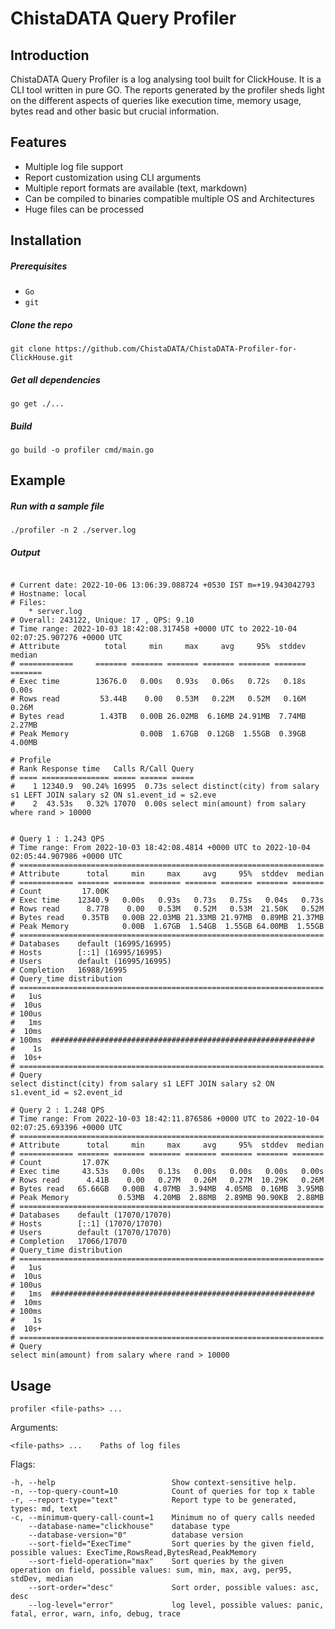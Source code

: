 # ChistaDATA Query Profiler

## Introduction
ChistaDATA Query Profiler is a log analysing tool built for ClickHouse.
It is a CLI tool written in pure GO.
The reports generated by the profiler sheds light on the different aspects of queries
like execution time, memory usage, bytes read and other basic but crucial information.

## Features
* Multiple log file support
* Report customization using CLI arguments
* Multiple report formats are available (text, markdown)
* Can be compiled to binaries compatible multiple OS and Architectures
* Huge files can be processed

## Installation
##### Prerequisites
* `Go`
* `git`
##### Clone the repo
```shell
git clone https://github.com/ChistaDATA/ChistaDATA-Profiler-for-ClickHouse.git
```
##### Get all dependencies
```shell
go get ./...
```
##### Build
```shell
go build -o profiler cmd/main.go
```

## Example
##### Run with a sample file
```shell
./profiler -n 2 ./server.log
```
##### Output
```

# Current date: 2022-10-06 13:06:39.088724 +0530 IST m=+19.943042793
# Hostname: local
# Files:
	* server.log
# Overall: 243122, Unique: 17 , QPS: 9.10
# Time range: 2022-10-03 18:42:08.317458 +0000 UTC to 2022-10-04 02:07:25.907276 +0000 UTC
# Attribute          total     min     max     avg     95%  stddev  median
# ============     ======= ======= ======= ======= ======= ======= =======
# Exec time        13676.0   0.00s   0.93s   0.06s   0.72s   0.18s   0.00s
# Rows read         53.44B    0.00   0.53M   0.22M   0.52M   0.16M   0.26M
# Bytes read        1.43TB   0.00B 26.02MB  6.16MB 24.91MB  7.74MB  2.27MB
# Peak Memory                0.00B  1.67GB  0.12GB  1.55GB  0.39GB  4.00MB

# Profile
# Rank Response time   Calls R/Call Query
# ==== =============== ===== ====== =====
#    1 12340.9  90.24% 16995  0.73s select distinct(city) from salary s1 LEFT JOIN salary s2 ON s1.event_id = s2.eve
#    2  43.53s   0.32% 17070  0.00s select min(amount) from salary where rand > 10000


# Query 1 : 1.243 QPS
# Time range: From 2022-10-03 18:42:08.4814 +0000 UTC to 2022-10-04 02:05:44.907986 +0000 UTC
# ====================================================================
# Attribute      total     min     max     avg     95%  stddev  median
# ============ ======= ======= ======= ======= ======= ======= =======
# Count         17.00K 
# Exec time    12340.9   0.00s   0.93s   0.73s   0.75s   0.04s   0.73s
# Rows read      8.77B    0.00   0.53M   0.52M   0.53M  21.50K   0.52M
# Bytes read    0.35TB   0.00B 22.03MB 21.33MB 21.97MB  0.89MB 21.37MB
# Peak Memory            0.00B  1.67GB  1.54GB  1.55GB 64.00MB  1.55GB
# ====================================================================
# Databases    default (16995/16995)  
# Hosts        [::1] (16995/16995)  
# Users        default (16995/16995)  
# Completion   16988/16995
# Query_time distribution
# ====================================================================
#   1us  
#  10us  
# 100us  
#   1ms  
#  10ms  
# 100ms  ###########################################################
#    1s  
#  10s+  
# ====================================================================
# Query
select distinct(city) from salary s1 LEFT JOIN salary s2 ON s1.event_id = s2.event_id 

# Query 2 : 1.248 QPS
# Time range: From 2022-10-03 18:42:11.876586 +0000 UTC to 2022-10-04 02:07:25.693396 +0000 UTC
# ====================================================================
# Attribute      total     min     max     avg     95%  stddev  median
# ============ ======= ======= ======= ======= ======= ======= =======
# Count         17.07K 
# Exec time     43.53s   0.00s   0.13s   0.00s   0.00s   0.00s   0.00s
# Rows read      4.41B    0.00   0.27M   0.26M   0.27M  10.29K   0.26M
# Bytes read   65.66GB   0.00B  4.07MB  3.94MB  4.05MB  0.16MB  3.95MB
# Peak Memory           0.53MB  4.20MB  2.88MB  2.89MB 90.90KB  2.88MB
# ====================================================================
# Databases    default (17070/17070)  
# Hosts        [::1] (17070/17070)  
# Users        default (17070/17070)  
# Completion   17066/17070
# Query_time distribution
# ====================================================================
#   1us  
#  10us  
# 100us  
#   1ms  ###########################################################
#  10ms  
# 100ms  
#    1s  
#  10s+  
# ====================================================================
# Query
select min(amount) from salary where rand > 10000

```

## Usage
```
profiler <file-paths> ...
```

Arguments:
```
<file-paths> ...    Paths of log files
```

Flags:
```
-h, --help                          Show context-sensitive help.
-n, --top-query-count=10            Count of queries for top x table
-r, --report-type="text"            Report type to be generated, types: md, text
-c, --minimum-query-call-count=1    Minimum no of query calls needed
    --database-name="clickhouse"    database type
    --database-version="0"          database version
    --sort-field="ExecTime"         Sort queries by the given field, possible values: ExecTime,RowsRead,BytesRead,PeakMemory
    --sort-field-operation="max"    Sort queries by the given operation on field, possible values: sum, min, max, avg, per95, stdDev, median
    --sort-order="desc"             Sort order, possible values: asc, desc
    --log-level="error"             log level, possible values: panic, fatal, error, warn, info, debug, trace
```